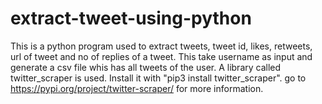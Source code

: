 # extract-tweet-using-python
This is a python program used to extract tweets, tweet id, likes, retweets, url of tweet and no of replies of a tweet. This take username as input and generate a csv file whis has all tweets of the user.
A library called twitter_scraper is used. Install it with "pip3 install twitter_scraper".
go to https://pypi.org/project/twitter-scraper/ for more information.
